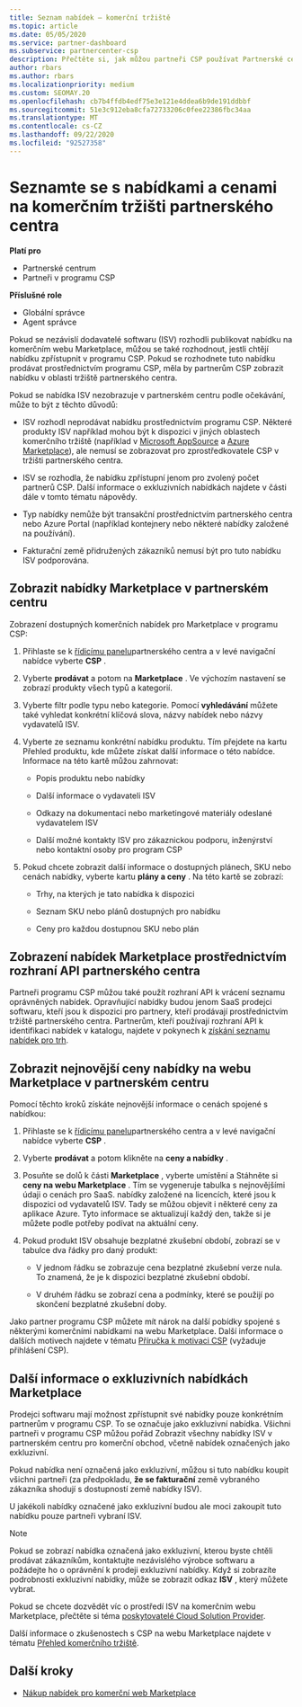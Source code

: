 ```yaml
---
title: Seznam nabídek – komerční tržiště
ms.topic: article
ms.date: 05/05/2020
ms.service: partner-dashboard
ms.subservice: partnercenter-csp
description: Přečtěte si, jak můžou partneři CSP používat Partnerské centrum k zobrazení nebo hledání na webu Marketplace pro nabídky SaaS nebo ceny od nezávislých výrobců softwaru (ISV).
author: rbars
ms.author: rbars
ms.localizationpriority: medium
ms.custom: SEOMAY.20
ms.openlocfilehash: cb7b4ffdb4edf75e3e121e4ddea6b9de191ddbbf
ms.sourcegitcommit: 51e3c912eba8cfa72733206c0fee22386fbc34aa
ms.translationtype: MT
ms.contentlocale: cs-CZ
ms.lasthandoff: 09/22/2020
ms.locfileid: "92527358"
---
```

# <a name="discover-offers-and-pricing-in-the-partner-center-commercial-marketplace"></a>Seznamte se s nabídkami a cenami na komerčním tržišti partnerského centra

**Platí pro**

- Partnerské centrum
- Partneři v programu CSP

**Příslušné role**

- Globální správce
- Agent správce

Pokud se nezávislí dodavatelé softwaru (ISV) rozhodli publikovat nabídku na komerčním webu Marketplace, můžou se také rozhodnout, jestli chtějí nabídku zpřístupnit v programu CSP. Pokud se rozhodnete tuto nabídku prodávat prostřednictvím programu CSP, měla by partnerům CSP zobrazit nabídku v oblasti tržiště partnerského centra.

Pokud se nabídka ISV nezobrazuje v partnerském centru podle očekávání, může to být z těchto důvodů:

- ISV rozhodl neprodávat nabídku prostřednictvím programu CSP. Některé produkty ISV například mohou být k dispozici v jiných oblastech komerčního tržiště (například v [Microsoft AppSource](https://appsource.microsoft.com/) a [Azure Marketplace](https://azuremarketplace.microsoft.com/)), ale nemusí se zobrazovat pro zprostředkovatele CSP v tržišti partnerského centra.

- ISV se rozhodla, že nabídku zpřístupní jenom pro zvolený počet partnerů CSP. Další informace o exkluzivních nabídkách najdete v části dále v tomto tématu nápovědy.

- Typ nabídky nemůže být transakční prostřednictvím partnerského centra nebo Azure Portal (například kontejnery nebo některé nabídky založené na používání).

- Fakturační země přidružených zákazníků nemusí být pro tuto nabídku ISV podporována.

## <a name="view-marketplace-offers-in-partner-center"></a>Zobrazit nabídky Marketplace v partnerském centru

Zobrazení dostupných komerčních nabídek pro Marketplace v programu CSP: 

1. Přihlaste se k [řídicímu panelu](https://partner.microsoft.com/dashboard)partnerského centra a v levé navigační nabídce vyberte **CSP** .

2. Vyberte **prodávat** a potom na **Marketplace** . Ve výchozím nastavení se zobrazí produkty všech typů a kategorií.

3. Vyberte filtr podle typu nebo kategorie. Pomocí **vyhledávání** můžete také vyhledat konkrétní klíčová slova, názvy nabídek nebo názvy vydavatelů ISV.

4. Vyberte ze seznamu konkrétní nabídku produktu. Tím přejdete na kartu Přehled produktu, kde můžete získat další informace o této nabídce. Informace na této kartě můžou zahrnovat: 

    - Popis produktu nebo nabídky

    - Další informace o vydavateli ISV

    - Odkazy na dokumentaci nebo marketingové materiály odeslané vydavatelem ISV

    - Další možné kontakty ISV pro zákaznickou podporu, inženýrství nebo kontaktní osoby pro program CSP

5. Pokud chcete zobrazit další informace o dostupných plánech, SKU nebo cenách nabídky, vyberte kartu **plány a ceny** . Na této kartě se zobrazí:

    - Trhy, na kterých je tato nabídka k dispozici

    - Seznam SKU nebo plánů dostupných pro nabídku

    - Ceny pro každou dostupnou SKU nebo plán

## <a name="view-marketplace-offers-via-partner-center-apis"></a>Zobrazení nabídek Marketplace prostřednictvím rozhraní API partnerského centra

Partneři programu CSP můžou také použít rozhraní API k vrácení seznamu oprávněných nabídek. Opravňující nabídky budou jenom SaaS prodejci softwaru, kteří jsou k dispozici pro partnery, kteří prodávají prostřednictvím tržiště partnerského centra. Partnerům, kteří používají rozhraní API k identifikaci nabídek v katalogu, najdete v pokynech k [získání seznamu nabídek pro trh](/partner-center/develop/create-subscription-azure-marketplace-products#get-a-list-of-offers-for-a-market).

## <a name="view-the-latest-marketplace-offer-pricing-in-partner-center"></a>Zobrazit nejnovější ceny nabídky na webu Marketplace v partnerském centru

Pomocí těchto kroků získáte nejnovější informace o cenách spojené s nabídkou:

1. Přihlaste se k [řídicímu panelu](https://partner.microsoft.com/dashboard)partnerského centra a v levé navigační nabídce vyberte **CSP** .

2. Vyberte **prodávat** a potom klikněte na **ceny a nabídky** .

3. Posuňte se dolů k části **Marketplace** , vyberte umístění a Stáhněte si **ceny na webu Marketplace** . Tím se vygeneruje tabulka s nejnovějšími údaji o cenách pro SaaS. nabídky založené na licencích, které jsou k dispozici od vydavatelů ISV. Tady se můžou objevit i některé ceny za aplikace Azure. Tyto informace se aktualizují každý den, takže si je můžete podle potřeby podívat na aktuální ceny.

4. Pokud produkt ISV obsahuje bezplatné zkušební období, zobrazí se v tabulce dva řádky pro daný produkt:

    - V jednom řádku se zobrazuje cena bezplatné zkušební verze nula. To znamená, že je k dispozici bezplatné zkušební období.

    - V druhém řádku se zobrazí cena a podmínky, které se použijí po skončení bezplatné zkušební doby.

Jako partner programu CSP můžete mít nárok na další pobídky spojené s některými komerčními nabídkami na webu Marketplace. Další informace o dalších motivech najdete v tématu [Příručka k motivaci CSP](https://aka.ms/partnerincentives) (vyžaduje přihlášení CSP).

## <a name="learn-about-marketplace-exclusive-offers"></a>Další informace o exkluzivních nabídkách Marketplace

Prodejci softwaru mají možnost zpřístupnit své nabídky pouze konkrétním partnerům v programu CSP. To se označuje jako exkluzivní nabídka. Všichni partneři v programu CSP můžou pořád Zobrazit všechny nabídky ISV v partnerském centru pro komerční obchod, včetně nabídek označených jako exkluzivní.

Pokud nabídka není označená jako exkluzivní, můžou si tuto nabídku koupit všichni partneři (za předpokladu, **že se fakturační** země vybraného zákazníka shodují s dostupností země nabídky ISV).

U jakékoli nabídky označené jako exkluzivní budou ale moci zakoupit tuto nabídku pouze partneři vybraní ISV.

> [!NOTE]
> Pokud se zobrazí nabídka označená jako exkluzivní, kterou byste chtěli prodávat zákazníkům, kontaktujte nezávislého výrobce softwaru a požádejte ho o oprávnění k prodeji exkluzivní nabídky. Když si zobrazíte podrobnosti exkluzivní nabídky, může se zobrazit odkaz **ISV** , který můžete vybrat.

Pokud se chcete dozvědět víc o prostředí ISV na komerčním webu Marketplace, přečtěte si téma [poskytovatelé Cloud Solution Provider](/azure/marketplace/cloud-solution-providers).

Další informace o zkušenostech s CSP na webu Marketplace najdete v tématu [Přehled komerčního tržiště](csp-commercial-marketplace-overview.md).

## <a name="next-steps"></a>Další kroky

- [Nákup nabídek pro komerční web Marketplace](csp-commercial-marketplace-purchase.md)